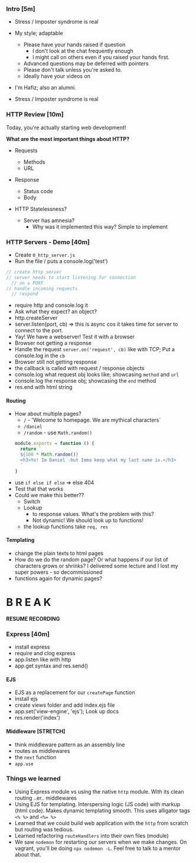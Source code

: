 ### Intro [5m]

- Stress / Imposter syndrome is real
- My style; adaptable
  + Please have your hands raised if question
    - I don't look at the chat frequently enough
    - I might call on others even if you raised your hands first.
  + Advanced questions may be deferred with pointers
  + Please don't talk unless you're asked to.
  + ideally have your videos on

- I'm Hafiz; also an alumni.
- Stress / Imposter syndrome is real

### HTTP Review [10m]

Today, you're actually starting web development!

**What are the most important things about HTTP?**

- Requests
  + Methods
  + URL

- Response
  + Status code
  + Body

- HTTP Statelessness?
  + Server has amnesia?
    - Why was it implemented this way? Simple to implement

### HTTP Servers - Demo [40m]

- Create `0_http_server.js`
- Run the file / puts a console.log('test')
```js
// create http server
// server needs to start listening for connection
  // on a PORT
// handle incoming requests
  // respond
```
- require http and console.log it
- Ask what they expect? an object?
- http.createServer
- server.listen(port, cb) => this is async cos it takes time for server to connect to the port.
- Yay! We have a webserver! Test it with a browser
- Browser not getting a response
- Handle the request `server.on('request', cb)` like with TCP; Put a console.log in the `cb`
- Browser still not getting response
- the callback is called with request / response objects
- console.log what request obj looks like; showcasing `method` and `url`
- console.log the response obj; showcasing the `end` method
- res.end with html string

#### Routing

- How about multiple pages?
  + `/` - 'Welcome to homepage. We are mythical characters`
  + `/daniel`
  + `/random` - use `Math.random()`
  ```js
  module.exports = function () {
    return `
    ${100 * Math.random()}
    <h3>Yo! Im Daniel -but Imma keep what my last name is.</h3>
    `
  }
  ```
- use `if else if else` => else 404
- Test that that works
- Could we make this better??
  + Switch
  + Lookup
    - to response values. What's the problem with this?
    - Not dynamic! We should look up to functions!
  + the lookup functions take `req, res`


#### Templating

- change the plain texts to html pages
- How do we do the random page? Or what happens if our list of characters grows or shrinks? I delivered some lecture and I lost my super powers - so decommissioned
- functions again for dynamic pages?

# B R E A K

**RESUME RECORDING**

### Express [40m]

- install express
- require and clog express
- app.listen like with http
- app.get syntax and res.send()


#### EJS

- EJS as a replacement for our `createPage` function
- install ejs
- create views folder and add index.ejs file
- app.set('view-engine', 'ejs'); Look up docs
- res.render('index')


#### Middleware [STRETCH]

- think middleware pattern as an assembly line
- routes as middlewares
- the `next` function
- `app.use`


### Things we learned

- Using Express module vs using the native `http` module. With its clean routing ..er.. middlewares
- Using EJS for templating. Interspersing logic (JS code) with markup (html code). Makes dynamic templating smooth. This uses alligator tags `<% %>` and `<%= %>`
- Learned that we could build web application with the `http` from scratch but routing was tedious.
- Learned refactoring `routeHandlers` into their own files (module)
- We saw `nodemon` for restarting our servers when we make changes. On vagrant, you'll be doing `npx nodemon -L`. Feel free to talk to a mentor about that.